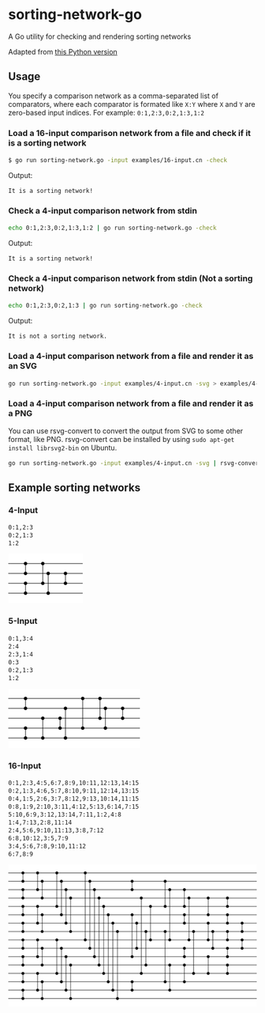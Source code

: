 # sorting-network-go
A Go utility for checking and rendering sorting networks

Adapted from [this Python version](https://github.com/brianpursley/sorting-network)

## Usage

You specify a comparison network as a comma-separated list of comparators, where each comparator is formated like `X:Y` where `X` and `Y` are zero-based input indices. For example: `0:1,2:3,0:2,1:3,1:2`

### Load a 16-input comparison network from a file and check if it is a sorting network 
```bash
$ go run sorting-network.go -input examples/16-input.cn -check
```
Output:
```
It is a sorting network!  
```

### Check a 4-input comparison network from stdin
```bash
echo 0:1,2:3,0:2,1:3,1:2 | go run sorting-network.go -check
```
Output:
```
It is a sorting network!  
```

### Check a 4-input comparison network from stdin (Not a sorting network)
```bash
echo 0:1,2:3,0:2,1:3 | go run sorting-network.go -check
```
Output:
```
It is not a sorting network.
```

### Load a 4-input comparison network from a file and render it as an SVG
```bash
go run sorting-network.go -input examples/4-input.cn -svg > examples/4-input.svg
```

### Load a 4-input comparison network from a file and render it as a PNG

You can use rsvg-convert to convert the output from SVG to some other format, like PNG.  rsvg-convert can be installed by using `sudo apt-get install librsvg2-bin` on Ubuntu.

```bash
go run sorting-network.go -input examples/4-input.cn -svg | rsvg-convert > examples/4-input.png
```

## Example sorting networks

### 4-Input

```text
0:1,2:3
0:2,1:3
1:2
```

![4-Input Sorting Network](https://github.com/brianpursley/sorting-network-go/blob/master/examples/4-input.png)

### 5-Input

```text
0:1,3:4
2:4
2:3,1:4
0:3
0:2,1:3
1:2
```

![5-Input Sorting Network](https://github.com/brianpursley/sorting-network-go/blob/master/examples/5-input.png)

### 16-Input

```text
0:1,2:3,4:5,6:7,8:9,10:11,12:13,14:15
0:2,1:3,4:6,5:7,8:10,9:11,12:14,13:15
0:4,1:5,2:6,3:7,8:12,9:13,10:14,11:15
0:8,1:9,2:10,3:11,4:12,5:13,6:14,7:15
5:10,6:9,3:12,13:14,7:11,1:2,4:8
1:4,7:13,2:8,11:14
2:4,5:6,9:10,11:13,3:8,7:12
6:8,10:12,3:5,7:9
3:4,5:6,7:8,9:10,11:12
6:7,8:9
```

![16-Input Sorting Network](https://github.com/brianpursley/sorting-network-go/blob/master/examples/16-input.png)

